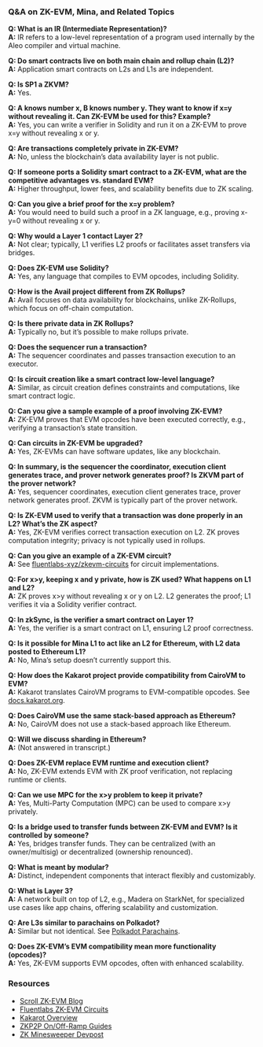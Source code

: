 ### Q&A on ZK-EVM, Mina, and Related Topics

**Q: What is an IR (Intermediate Representation)?**  
**A:** IR refers to a low-level representation of a program used internally by the Aleo compiler and virtual machine.

**Q: Do smart contracts live on both main chain and rollup chain (L2)?**  
**A:** Application smart contracts on L2s and L1s are independent.

**Q: Is SP1 a ZKVM?**  
**A:** Yes.

**Q: A knows number x, B knows number y. They want to know if x=y without revealing it. Can ZK-EVM be used for this? Example?**  
**A:** Yes, you can write a verifier in Solidity and run it on a ZK-EVM to prove x=y without revealing x or y.

**Q: Are transactions completely private in ZK-EVM?**  
**A:** No, unless the blockchain’s data availability layer is not public.

**Q: If someone ports a Solidity smart contract to a ZK-EVM, what are the competitive advantages vs. standard EVM?**  
**A:** Higher throughput, lower fees, and scalability benefits due to ZK scaling.

**Q: Can you give a brief proof for the x=y problem?**  
**A:** You would need to build such a proof in a ZK language, e.g., proving x-y=0 without revealing x or y.

**Q: Why would a Layer 1 contact Layer 2?**  
**A:** Not clear; typically, L1 verifies L2 proofs or facilitates asset transfers via bridges.

**Q: Does ZK-EVM use Solidity?**  
**A:** Yes, any language that compiles to EVM opcodes, including Solidity.

**Q: How is the Avail project different from ZK Rollups?**  
**A:** Avail focuses on data availability for blockchains, unlike ZK-Rollups, which focus on off-chain computation.

**Q: Is there private data in ZK Rollups?**  
**A:** Typically no, but it’s possible to make rollups private.

**Q: Does the sequencer run a transaction?**  
**A:** The sequencer coordinates and passes transaction execution to an executor.

**Q: Is circuit creation like a smart contract low-level language?**  
**A:** Similar, as circuit creation defines constraints and computations, like smart contract logic.

**Q: Can you give a sample example of a proof involving ZK-EVM?**  
**A:** ZK-EVM proves that EVM opcodes have been executed correctly, e.g., verifying a transaction’s state transition.

**Q: Can circuits in ZK-EVM be upgraded?**  
**A:** Yes, ZK-EVMs can have software updates, like any blockchain.

**Q: In summary, is the sequencer the coordinator, execution client generates trace, and prover network generates proof? Is ZKVM part of the prover network?**  
**A:** Yes, sequencer coordinates, execution client generates trace, prover network generates proof. ZKVM is typically part of the prover network.

**Q: Is ZK-EVM used to verify that a transaction was done properly in an L2? What’s the ZK aspect?**  
**A:** Yes, ZK-EVM verifies correct transaction execution on L2. ZK proves computation integrity; privacy is not typically used in rollups.

**Q: Can you give an example of a ZK-EVM circuit?**  
**A:** See [fluentlabs-xyz/zkevm-circuits](https://github.com/fluentlabs-xyz/zkevm-circuits) for circuit implementations.

**Q: For x>y, keeping x and y private, how is ZK used? What happens on L1 and L2?**  
**A:** ZK proves x>y without revealing x or y on L2. L2 generates the proof; L1 verifies it via a Solidity verifier contract.

**Q: In zkSync, is the verifier a smart contract on Layer 1?**  
**A:** Yes, the verifier is a smart contract on L1, ensuring L2 proof correctness.

**Q: Is it possible for Mina L1 to act like an L2 for Ethereum, with L2 data posted to Ethereum L1?**  
**A:** No, Mina’s setup doesn’t currently support this.

**Q: How does the Kakarot project provide compatibility from CairoVM to EVM?**  
**A:** Kakarot translates CairoVM programs to EVM-compatible opcodes. See [docs.kakarot.org](https://docs.kakarot.org/overview/solution).

**Q: Does CairoVM use the same stack-based approach as Ethereum?**  
**A:** No, CairoVM does not use a stack-based approach like Ethereum.

**Q: Will we discuss sharding in Ethereum?**  
**A:** (Not answered in transcript.)

**Q: Does ZK-EVM replace EVM runtime and execution client?**  
**A:** No, ZK-EVM extends EVM with ZK proof verification, not replacing runtime or clients.

**Q: Can we use MPC for the x>y problem to keep it private?**  
**A:** Yes, Multi-Party Computation (MPC) can be used to compare x>y privately.

**Q: Is a bridge used to transfer funds between ZK-EVM and EVM? Is it controlled by someone?**  
**A:** Yes, bridges transfer funds. They can be centralized (with an owner/multisig) or decentralized (ownership renounced).

**Q: What is meant by modular?**  
**A:** Distinct, independent components that interact flexibly and customizably.

**Q: What is Layer 3?**  
**A:** A network built on top of L2, e.g., Madera on StarkNet, for specialized use cases like app chains, offering scalability and customization.

**Q: Are L3s similar to parachains on Polkadot?**  
**A:** Similar but not identical. See [Polkadot Parachains](https://wiki.polkadot.network/docs/learn-parachains).

**Q: Does ZK-EVM’s EVM compatibility mean more functionality (opcodes)?**  
**A:** Yes, ZK-EVM supports EVM opcodes, often with enhanced scalability.

### Resources
- [Scroll ZK-EVM Blog](https://scroll.io/blog/zkevm)
- [Fluentlabs ZK-EVM Circuits](https://github.com/fluentlabs-xyz/zkevm-circuits)
- [Kakarot Overview](https://docs.kakarot.org/overview/solution)
- [ZKP2P On/Off-Ramp Guides](https://docs.zkp2p.xyz/on-off-ramp-guides/on-ramping)
- [ZK Minesweeper Devpost](https://devpost.com/software/zk-minesweeper)